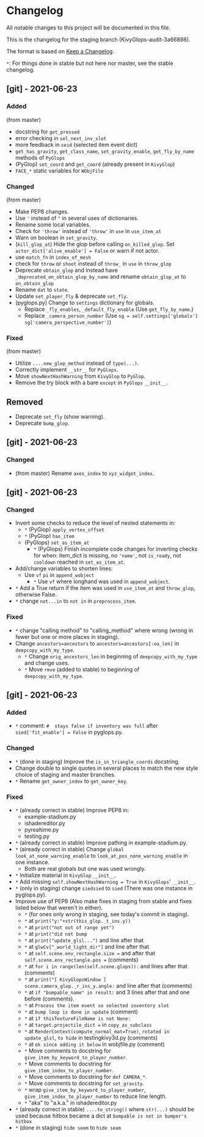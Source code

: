 # Changelog
All notable changes to this project will be documented in this file.

This is the changelog for the staging branch (KivyGlops-audit-3a66898).

The format is based on [Keep a Changelog](https://keepachangelog.com/en/1.0.0/).

`*`: For things done in stable but not here nor master, see the stable changelog.


## [git] - 2021-06-23
### Added
(from master)
- docstring for `get_pressed`
- error checking in `sel_next_inv_slot`
- more feedback in `seid` (selected item event dict)
- `get_has_gravity`, `get_class_name`, `set_gravity_enable`, `get_fly_by_name` methods of `PyGlops`
- (PyGlop) `set_coord` and `get_coord` (already present in `KivyGlop`)
- `FACE_*` static variables for `WObjFile`

### Changed
(from master)
- Make PEP8 changes.
- Use `'` instead of `"` in several uses of dictionaries.
- Rename some local variables.
- Check for `'throw'` instead of `'throw'` in `use` in `use_item_at`
- Warn on boolean in `set_gravity`.
- (`kill_glop_at`) Hide the glop before calling `on_killed_glop`. Set `actor_dict['alive_enable'] = False` or warn if not actor.
- use `match_fn` in `index_of_mesh`
- check for `throw` or `shoot` instead of `throw_` in `use` in `throw_glop`
- Deprecate `obtain_glop` and instead have `_deprecated_on_obtain_glop_by_name` and rename `obtain_glop_at` to `on_obtain_glop`
- Rename `dat` to `state`.
- Update `set_player_fly` & deprecate `set_fly`.
- (pyglops.py) Change to `settings` dictionary for globals.
  - Replace `_fly_enables`, `_default_fly_enable` (Use `get_fly_by_name`.)
  - Replace `_camera_person_number` (Use `sg = self.settings['globals']` `sg['camera_perspective_number']`)

### Fixed
(from master)
- Utilize `....new_glop_method` instead of `type(...)`.
- Correctly implement `__str__` for `PyGlops`.
- Move `showNextHashWarning` from `KivyGlop` to `PyGlop`.
- Remove the try block with a bare `except` in `PyGlops` `__init__`.

## Removed
- Deprecate `set_fly` (show warning).
- Deprecate `bump_glop`.


## [git] - 2021-06-23
### Changed
- (from master) Rename `axes_index` to `xyz_widget_index`.


## [git] - 2021-06-23

### Changed
- Invert some checks to reduce the level of nested statements in:
  - `*` (PyGlop) `apply_vertex_offset`
  - `*` (PyGlop) `has_item`
  - (PyGlops) `set_as_item_at`
    - `*` (PyGlops) Finish incomplete code changes for inverting checks for when: item_dict is missing, no `'name'`, not `is_ready`, not `cooldown` reached in `set_as_item_at`.
- Add/change variables to shorten lines:
  - Use `vf` `pi` in `append_wobject`
    - `*` Use `vf` where longhand was used in `append_wobject`.
- `*` Add a True return if the item was used in `use_item_at` and `throw_glop`, otherwise False.
- `*` change `not...in` to `not in` in `preprocess_item`.

### Fixed
- `*` change "calling method" to "calling_method" where wrong (wrong in fewer but one or more places in staging).
- Change `ancestors=ancestors` to `ancestors=ancestors[:oa_len]`  in `deepcopy_with_my_type`.
  - `*` Change `orig_ancestors_len` in beginning of `deepcopy_with_my_type` and change uses.
  - `*` Move `rmve` (added to stable) to beginning of `deepcopy_with_my_type`.


## [git] - 2021-06-23
### Added
- `*` comment: `#  stays false if inventory was full` after `sied['fit_enable'] = False` in pyglops.py.

### Changed
- `*` (done in staging) Improve the `is_in_triangle_coords` docstring.
- Change double to single quotes in several places to match the new style choice of staging and master branches.
- `*` Rename `get_owner_index` to `get_owner_key`.

### Fixed
- `*` (already correct in stable) Improve PEP8 in:
  - example-stadium.py
  - ishadereditor.py
  - pyrealtime.py
  - testing.py
- `*` (already correct in stable) Improve pathing in example-stadium.py.
- `*` (already correct in stable) Change `global look_at_none_warning_enable` to `look_at_pos_none_warning_enable` in one instance.
  - Both are real globals but one was used wrongly.
- `*` Initialize material in `KivyGlop` `__init__`.
- `*` Add missing `self.showNextHashWarning = True` in `KivyGlops`' `__init__`.
- `*` (only in staging) change `siedsied` to `sied` (There was one instance in pyglops.py).
- Improve use of PEP8 (Also make fixes in staging from stable and fixes listed below that weren't in either).
  - `*` (for ones only wrong in staging, see today's commit in staging).
  - `*` at `print("y:"+str(this_glop._t_ins.y))`
  - `*` at `print("not out of range yet")`
  - `*` at `print("did not bump`
  - `*` at `print("update_glsl...")` and line after that
  - `*` at `glwCv["_world_light_dir"]` and line after that
  - `*` at `self.scene.env_rectangle.size =` and after that `self.scene.env_rectangle.pos =` (comments)
  - `*` at `for i in range(len(self.scene.glops)):` and lines after that (comments)
  - `*` at `print("[ KivyGlopsWindow ] scene.camera_glop._r_ins_y.angle:` and line after that (comments)
  - `*` at `if "bumpable_name" in result:` and 3 lines after that and one before (comments).
  - `*` at `Process the item event so selected inventory slot`
  - `*` at `bump loop is done in update` (comment)
  - `*` at `if thisTextureFileName is not None:`
  - `*` at `target.projectile_dict =` in `copy_as_subclass`
  - `*` at `RenderContext(compute_normal_mat=True)`, `rotated in update_glsl`, `to hide` in testingkivy3d.py
  (comments)
  - `*` at `ok since adding it below` in wobjfile.py (comment)
  - `*` Move comments to docstring for `give_item_by_keyword_to_player_number`.
  - `*` Move comments to docstring for `give_item_index_to_player_number`.
  - `*` Move comments to docstring for `def CAMERA_*`.
  - `*` Move comments to docstring for `set_gravity`.
  - `*` wrap `give_item_by_keyword_to_player_number`, `give_item_index_to_player_number` to reduce line length.
  - `*` "aka" to "a.k.a." in ishadereditor.py
- `*` (already correct in stable) `....to_string()` where `str(...)` should be used because hitbox became a dict at `bumpable is not in bumper's hitbox`
- `*` (done in staging) `hide seem` to `hide seam`
